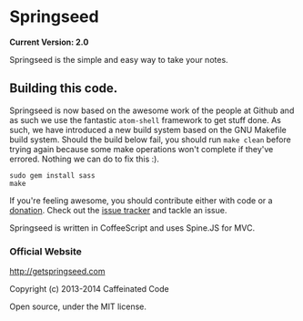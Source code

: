 # Springseed

**Current Version: 2.0**

Springseed is the simple and easy way to take your notes.

## Building this code.
Springseed is now based on the awesome work of the people at Github and as such we use the fantastic `atom-shell` framework to get stuff done. As such, we have introduced a new build system based on the GNU Makefile build system. Should the build below fail, you should run `make clean` before trying again because some make operations won't complete if they've errored. Nothing we can do to fix this :).

    sudo gem install sass
    make

If you're feeling awesome, you should contribute either with code or a [donation](http://getspringseed.com/donate). Check out the [issue tracker](https://github.com/consindo/notes/issues) and tackle an issue.

Springseed is written in CoffeeScript and uses Spine.JS for MVC.

### Official Website

<http://getspringseed.com>

Copyright (c) 2013-2014 Caffeinated Code

Open source, under the MIT license.
